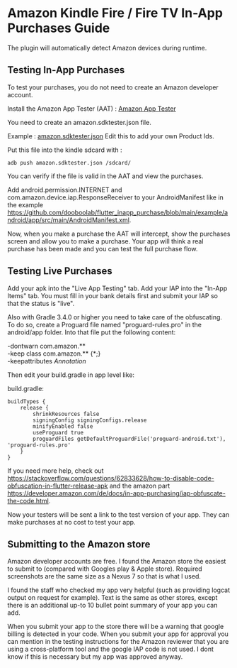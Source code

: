 # Amazon Kindle Fire / Fire TV In-App Purchases Guide

The plugin will automatically detect Amazon devices during runtime.

## Testing In-App Purchases

To test your purchases, you do not need to create an Amazon developer account.

Install the Amazon App Tester (AAT) :
[Amazon App Tester](https://www.amazon.com/Amazon-App-Tester/dp/B00BN3YZM2)

You need to create an amazon.sdktester.json file. 

Example : [amazon.sdktester.json](https://github.com/dooboolab/flutter_inapp_purchase/blob/main/ancillary/amazon.sdktester.json)
Edit this to add your own Product Ids. 

Put this file into the kindle sdcard with :

    adb push amazon.sdktester.json /sdcard/
    
You can verify if the file is valid in the AAT and view the purchases.

Add android.permission.INTERNET and com.amazon.device.iap.ResponseReceiver to your AndroidManifest like in the example https://github.com/dooboolab/flutter_inapp_purchase/blob/main/example/android/app/src/main/AndroidManifest.xml.

Now, when you make a purchase the AAT will intercept, show the purchases screen and allow you to make a purchase. Your app will think a real purchase has been made and you can test the full purchase flow.

## Testing Live Purchases
Add your apk into the "Live App Testing" tab. Add your IAP into the "In-App Items" tab. You must fill in your bank details first and submit your IAP so that the status is "live".

Also with Gradle 3.4.0 or higher you need to take care of the obfuscating. To do so, create a Proguard file named "proguard-rules.pro" in the android/app folder. Into that file put the following content:

-dontwarn com.amazon.** <br>
-keep class com.amazon.** {*;} <br>
-keepattributes *Annotation* <br>

Then edit your build.gradle in app level like:

build.gradle:

    buildTypes {  
        release {
            shrinkResources false
            signingConfig signingConfigs.release
            minifyEnabled false
            useProguard true
            proguardFiles getDefaultProguardFile('proguard-android.txt'), 'proguard-rules.pro'
        }
    }
    

If you need more help, check out https://stackoverflow.com/questions/62833628/how-to-disable-code-obfuscation-in-flutter-release-apk and the amazon part https://developer.amazon.com/de/docs/in-app-purchasing/iap-obfuscate-the-code.html.

Now your testers will be sent a link to the test version of your app. They can make purchases at no cost to test your app.

## Submitting to the Amazon store
Amazon developer accounts are free. I found the Amazon store the easiest to submit to (compared with Googles play & Apple store). Required screenshots are the same size as a Nexus 7 so that is what I used.

I found the staff who checked my app very helpful (such as providing logcat output on request for example). Text is the same as other stores, except there is an additional up-to 10 bullet point summary of your app you can add.

When you submit your app to the store there will be a warning that google billing is detected in your code. When you submit your app for approval you can mention in the testing instructions for the Amazon reviewer that you are using a cross-platform tool and the google IAP code is not used. I dont know if this is necessary but my app was approved anyway.
